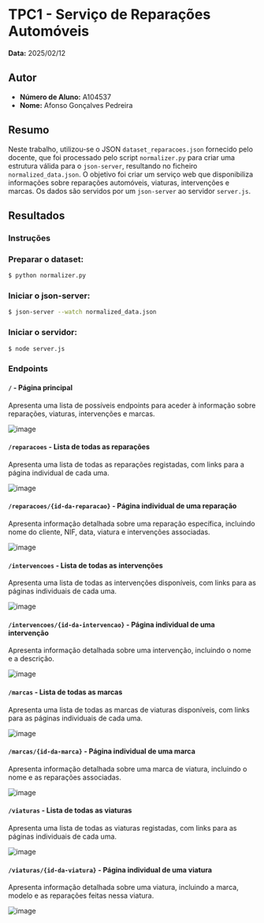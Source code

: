 # TPC1 - Serviço de Reparações Automóveis

**Data:**  2025/02/12

## Autor  

- **Número de Aluno:** A104537  
- **Nome:** Afonso Gonçalves Pedreira  

## Resumo  

Neste trabalho, utilizou-se o JSON `dataset_reparacoes.json` fornecido pelo docente, que foi processado pelo script `normalizer.py` para criar uma estrutura válida para o `json-server`, resultando no ficheiro `normalized_data.json`. O objetivo foi criar um serviço web que disponibiliza informações sobre reparações automóveis, viaturas, intervenções e marcas. Os dados são servidos por um `json-server` ao servidor `server.js`.

## Resultados  

### Instruções  

### Preparar o dataset:  

```bash
$ python normalizer.py
```
### Iniciar o json-server:
```bash
$ json-server --watch normalized_data.json
```

### Iniciar o servidor:
```bash
$ node server.js
```
### Endpoints  

#### `/` - Página principal  

Apresenta uma lista de possíveis endpoints para aceder à informação sobre reparações, viaturas, intervenções e marcas.
  
![image](https://github.com/user-attachments/assets/1d9370e5-753f-47ac-a9a3-6ff896bd1bb8)

#### `/reparacoes` - Lista de todas as reparações  

Apresenta uma lista de todas as reparações registadas, com links para a página individual de cada uma.  

![image](https://github.com/user-attachments/assets/a027eb63-e17c-4ab3-b4b4-d4e5e2f9f2da)

#### `/reparacoes/{id-da-reparacao}` - Página individual de uma reparação  

Apresenta informação detalhada sobre uma reparação específica, incluindo nome do cliente, NIF, data, viatura e intervenções associadas. 

![image](https://github.com/user-attachments/assets/d962aa54-d9a1-47fa-885a-3445814f13f2)

#### `/intervencoes` - Lista de todas as intervenções  

Apresenta uma lista de todas as intervenções disponíveis, com links para as páginas individuais de cada uma.  

![image](https://github.com/user-attachments/assets/f7cae8ae-981c-4d85-bfee-1357522f9336)

#### `/intervencoes/{id-da-intervencao}` - Página individual de uma intervenção  

Apresenta informação detalhada sobre uma intervenção, incluindo o nome e a descrição.  

![image](https://github.com/user-attachments/assets/cfcbe73c-378c-4e50-a01d-6ac82895ffcd)

#### `/marcas` - Lista de todas as marcas  

Apresenta uma lista de todas as marcas de viaturas disponíveis, com links para as páginas individuais de cada uma.  

![image](https://github.com/user-attachments/assets/7923abba-1dbb-4f9e-936e-ec19db1aa2f6)

#### `/marcas/{id-da-marca}` - Página individual de uma marca  

Apresenta informação detalhada sobre uma marca de viatura, incluindo o nome e as reparações associadas.  

![image](https://github.com/user-attachments/assets/9a588d52-5629-4dd6-8290-02fb27565e68)

#### `/viaturas` - Lista de todas as viaturas  

Apresenta uma lista de todas as viaturas registadas, com links para as páginas individuais de cada uma.  

![image](https://github.com/user-attachments/assets/e509245a-0169-4d77-9c45-8c5709c69a89)

#### `/viaturas/{id-da-viatura}` - Página individual de uma viatura  

Apresenta informação detalhada sobre uma viatura, incluindo a marca, modelo e as reparações feitas nessa viatura.

![image](https://github.com/user-attachments/assets/9d759c3d-65f6-4a8f-a87b-c6ef68c6da9a)